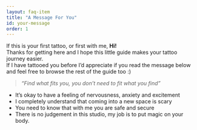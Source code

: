 ```yaml
---
layout: faq-item
title: "A Message For You"
id: your-message
order: 1
---
```


If this is your first tattoo, or first with me, **Hi!**  
Thanks for getting here and I hope this little guide makes your tattoo journey easier.  
If I have tattooed you before I’d appreciate if you read the message below and feel free to browse the rest of the guide too :)

> *“Find what fits you, you don’t need to fit what you find”*

- It’s okay to have a feeling of nervousness, anxiety and excitement  
- I completely understand that coming into a new space is scary  
- You need to know that with me you are safe and secure  
- There is no judgement in this studio, my job is to put magic on your body.
